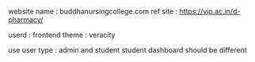 website name : buddhanursingcollege.com
ref site : https://vip.ac.in/d-pharmacy/

userd : frontend theme : veracity


use user type : admin and student
student dashboard should be different
